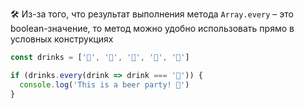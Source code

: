 
🛠 Из-за того, что результат выполнения метода `Array.every` – это boolean-значение, то метод можно удобно использовать прямо в условных конструкциях

```js
const drinks = ['🍺', '🍺', '🍺', '🍺', '🍺']

if (drinks.every(drink => drink === '🍺')) {
  console.log('This is a beer party! 🎉')
}
```
